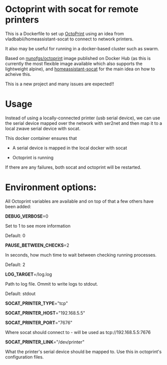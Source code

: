 # Octoprint with socat for remote printers

This is a Dockerfile to set up [OctoPrint](http://octoprint.org/) using an idea from vladbabii/homeassistant-socat to connect to network printers.

It also may be useful for running in a docker-based cluster such as swarm.

Based on [nunofgs/octoprint](https://hub.docker.com/r/nunofgs/octoprint) image published on Docker Hub (as this is currently the most flexible image available which also supports the lightweight alpine), and [homeassistant-socat](https://github.com/vladbabii/homeassistant-socat) for the main idea on how to acheive this.

This is a new project and many issues are expected!!

# Usage

Instead of using a locally-connected printer (usb serial device), we can use the serial device mapped over the network with ser2net and then map it to a local zwave serial device with socat.

This docker container ensures that

 - A serial device is mapped in the local docker with socat

 - Octoprint is running

If there are any failures, both socat and octoprint will be restarted.


# Environment options:

All Octoprint variables are available and on top of that a few others have been added:

**DEBUG_VERBOSE**=0

Set to 1 to see more information

Default: 0

**PAUSE_BETWEEN_CHECKS**=2

In seconds, how much time to wait between checking running processes.

Default: 2

**LOG_TARGET**=/log.log

Path to log file. Ommit to write logs to stdout.

Default: stdout

**SOCAT_PRINTER_TYPE**="tcp"

**SOCAT_PRINTER_HOST**="192.168.5.5"

**SOCAT_PRINTER_PORT**="7676"

Where socat should connect to - will be used as tcp://192.168.5.5:7676

**SOCAT_PRINTER_LINK**="/dev/printer"

What the printer's serial device should be mapped to. Use this in octoprint's configuration files.
